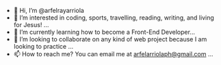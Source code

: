- 👋 Hi, I’m @arfelrayarriola
- 👀 I’m interested in coding, sports, travelling, reading, writing, and living for Jesus! ...
- 🌱 I’m currently learning how to become a Front-End Developer...
- 💞️ I’m looking to collaborate on any kind of web project because I am looking to practice ...
- 📫 How to reach me? You can email me at arfelarriolaph@gmail.com ...

<!---
arfelrayarriola/arfelrayarriola is a ✨ special ✨ repository because its `README.md` (this file) appears on your GitHub profile.
You can click the Preview link to take a look at your changes.
--->
